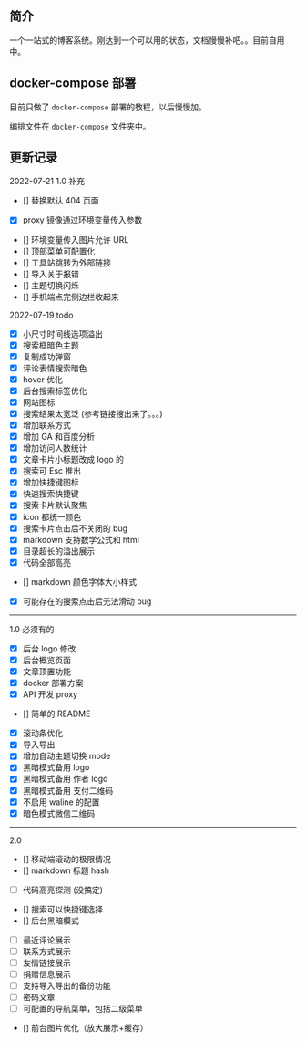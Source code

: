 ## 简介

一个一站式的博客系统。刚达到一个可以用的状态，文档慢慢补吧。。目前自用中。

## docker-compose 部署

目前只做了 `docker-compose` 部署的教程，以后慢慢加。

编排文件在 `docker-compose` 文件夹中。

## 更新记录

2022-07-21 1.0 补充

- [] 替换默认 404 页面
- [x] proxy 镜像通过环境变量传入参数
- [] 环境变量传入图片允许 URL
- [] 顶部菜单可配置化
- [] 工具站跳转为外部链接
- [] 导入关于报错
- [] 主题切换闪烁
- [] 手机端点完侧边栏收起来

2022-07-19 todo

- [x] 小尺寸时间线选项溢出
- [x] 搜索框暗色主题
- [x] 复制成功弹窗
- [x] 评论表情搜索暗色
- [x] hover 优化
- [x] 后台搜索标签优化
- [x] 网站图标
- [x] 搜索结果太宽泛 (参考链接搜出来了。。。)
- [x] 增加联系方式
- [x] 增加 GA 和百度分析
- [x] 增加访问人数统计
- [x] 文章卡片小标题改成 logo 的
- [x] 搜索可 Esc 推出
- [x] 增加快捷键图标
- [x] 快速搜索快捷键
- [x] 搜索卡片默认聚焦
- [x] icon 都统一颜色
- [x] 搜索卡片点击后不关闭的 bug
- [x] markdown 支持数学公式和 html
- [x] 目录超长的溢出展示
- [x] 代码全部高亮

- [] markdown 颜色字体大小样式
- [x] 可能存在的搜索点击后无法滑动 bug

---

1.0 必须有的

- [x] 后台 logo 修改
- [x] 后台概览页面
- [x] 文章顶置功能
- [x] docker 部署方案
- [x] API 开发 proxy
- [] 简单的 README
- [x] 滚动条优化
- [x] 导入导出
- [x] 增加自动主题切换 mode
- [x] 黑暗模式备用 logo
- [x] 黑暗模式备用 作者 logo
- [x] 黑暗模式备用 支付二维码
- [x] 不启用 waline 的配置
- [x] 暗色模式微信二维码

---

2.0

- [] 移动端滚动的极限情况
- [] markdown 标题 hash
- [ ] 代码高亮探测 (没搞定)
- [] 搜索可以快捷键选择
- [] 后台黑暗模式
- [ ] 最近评论展示
- [ ] 联系方式展示
- [ ] 友情链接展示
- [ ] 捐赠信息展示
- [ ] 支持导入导出的备份功能
- [ ] 密码文章
- [ ] 可配置的导航菜单，包括二级菜单
- [] 前台图片优化（放大展示+缓存）
